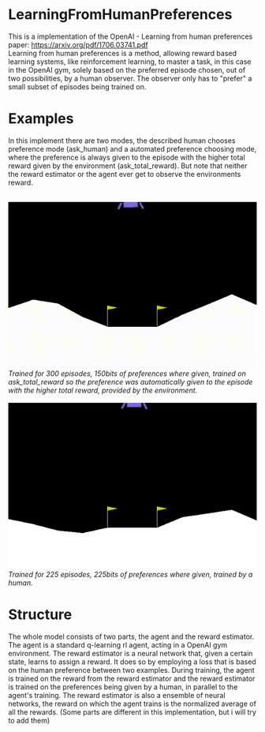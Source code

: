 # LearningFromHumanPreferences

This is a implementation of the OpenAI - Learning from human preferences paper: 
https://arxiv.org/pdf/1706.03741.pdf<br/>
Learning from human preferences is a method, allowing reward based learning systems, like reinforcement learning, to master a task, in this case in the OpenAI gym, solely based on the preferred episode chosen, out of two possibilities, by a human observer. The observer only has to "prefer" a small subset of episodes being trained on.

# Examples
In this implement there are two modes, the described human chooses preference mode (ask_human) and a automated preference choosing mode, where the preference is always given to the episode with the higher total reward given by the environment (ask_total_reward). But note that neither the reward estimator or the agent ever get to observe the environments reward.
<br/>
<br/>

<img src="media/LunarLander-v2_300eps.gif"/><br/>
<i>Trained for 300 episodes, 150bits of preferences where given, trained on ask_total_reward so the preference was automatically given to the episode with the higher total reward, provided by the environment.</i>
<br/>
<br/>
<img src="media/LunarLander-v2_ask_human-no_ensemble_225eps.gif"/><br/>
<i>Trained for 225 episodes, 225bits of preferences where given, trained by a human.</i>
<br/>
# Structure
The whole model consists of two parts, the agent and the reward estimator. The agent is a standard q-learning rl agent, acting in a OpenAI gym environment. The reward estimator is a neural network that, given a certain state, learns to assign a reward. It does so by employing a loss that is based on the human preference between two examples. During training, the agent is trained on the reward from the reward estimator and the reward estimator is trained on the preferences being given by a human, in parallel to the agent's training. The reward estimator is also a ensemble of neural networks, the reward on which the agent trains is the normalized average of all the rewards. (Some parts are different in this implementation, but i will try to add them)
